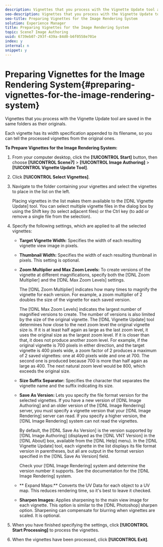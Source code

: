 ```yaml
---
description: Vignettes that you process with the Vignette Update tool are saved in the same folders as their originals.
seo-description: Vignettes that you process with the Vignette Update tool are saved in the same folders as their originals.
seo-title: Preparing Vignettes for the Image Rendering System
solution: Experience Manager
title: Preparing Vignettes for the Image Rendering System
topic: Scene7 Image Authoring
uuid: 6739eb07-293f-439a-84d0-b6f0558e701e
index: y
internal: n
snippet: y
---
```


# Preparing Vignettes for the Image Rendering System{#preparing-vignettes-for-the-image-rendering-system}

Vignettes that you process with the Vignette Update tool are saved in the same folders as their originals.

Each vignette has its width specification appended to its filename, so you can tell the processed vignettes from the original ones.

**To Prepare Vignettes for the Image Rendering System:** 

1. From your computer desktop, click the **[!UICONTROL Start]** button, then choose **[!UICONTROL Scene7]** > **[!UICONTROL Image Authoring]** > **[!UICONTROL Vignette Update Tool]**.
1. Click **[!UICONTROL Select Vignettes]**.
1. Navigate to the folder containing your vignettes and select the vignettes to place in the list on the left.

   Placing vignettes in the list makes them available to the [!DNL Vignette Update] tool. You can select multiple vignette files in the dialog box by using the Shift key (to select adjacent files) or the Ctrl key (to add or remove a single file from the selection). 

1. Specify the following settings, which are applied to all the selected vignettes:

    * **Target Vignette Width:** Specifies the width of each resulting vignette view image in pixels. 
    * **Thumbnail Width:** Specifies the width of each resulting thumbnail in pixels. This setting is optional. 
    * **Zoom Multiplier and Max Zoom Levels:** To create versions of the vignette at different magnifications, specify both the [!DNL Zoom Multiplier] and the [!DNL Max Zoom Levels] settings.

      The [!DNL Zoom Multiplier] indicates how many times to magnify the vignette for each version. For example, a zoom multiplier of 2 doubles the size of the vignette for each saved version.

      The [!DNL Max Zoom Levels] indicates the largest number of magnified versions to create. The number of versions is also limited by the size of the original vignette. The [!DNL Vignette Update] tool determines how close to the next zoom level the original vignette size is. If it is at least half again as large as the last zoom level, it uses the original size as the largest zoom level. If it is closer than that, it does not produce another zoom level. For example, if the original vignette is 700 pixels in either direction, and the target vignette is 400 pixels wide, a zoom factor of 2 produces a maximum of 2 saved vignettes: one at 400 pixels wide and one at 700. The second one is produced because 700 is more than half again as large as 400. The next natural zoom level would be 800, which exceeds the original size. 
    
    * **Size Suffix Separator:** Specifies the character that separates the vignette name and the suffix indicating its size. 
    * **Save As Version:** Lets you specify the file format version for the selected vignettes. If you have a new version of [!DNL Image Authoring] and an older version of the [!DNL Image Rendering] server, you must specify a vignette version that your [!DNL Image Rendering] server can read. If you specify a higher version, the [!DNL Image Rendering] system can not read the vignettes.

      By default, the [!DNL Save As Version] is the version supported by [!DNL Image Authoring] (displayed as the [!DNL VNT Version] in the [!DNL About] box, available from the [!DNL Help] menu). In the [!DNL Vignette Update] tool, each vignette in the list displays its file format version in parentheses, but all are output in the format version specified in the [!DNL Save As Version] field.

      Check your [!DNL Image Rendering] system and determine the version number it supports. See the documentation for the [!DNL Image Rendering] system. 
    
    * ** Expand Maps:** Converts the UV Data for each object to a UV map. This reduces rendering time, so it's best to leave it checked. 
    * **Sharpen Images:** Applies sharpening to the main view image for each vignette. This option is similar to the [!DNL Photoshop] sharpen option. Sharpening can compensate for blurring when vignettes are scaled. It is optional.

1. When you have finished specifying the settings, click **[!UICONTROL Start Processing]** to process the vignettes.
1. When the vignettes have been processed, click **[!UICONTROL Exit]**.
